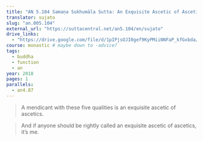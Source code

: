 ```yaml
---
title: "AN 5.104 Samaṇa Sukhumāla Sutta: An Exquisite Ascetic of Ascetics"
translator: sujato
slug: "an.005.104"
external_url: "https://suttacentral.net/an5.104/en/sujato"
drive_links:
  - "https://drive.google.com/file/d/1pIPjsOJI0gef9KyPMiiNNFaP_kfGxbda/view?usp=drivesdk"
course: monastic # maybe down to -advice?
tags:
  - buddha
  - function
  - an
year: 2018
pages: 1
parallels:
  - an4.87
---
```


> A mendicant with these five qualities is an exquisite ascetic of ascetics.

> And if anyone should be rightly called an exquisite ascetic of ascetics, it’s me.

<!---->

